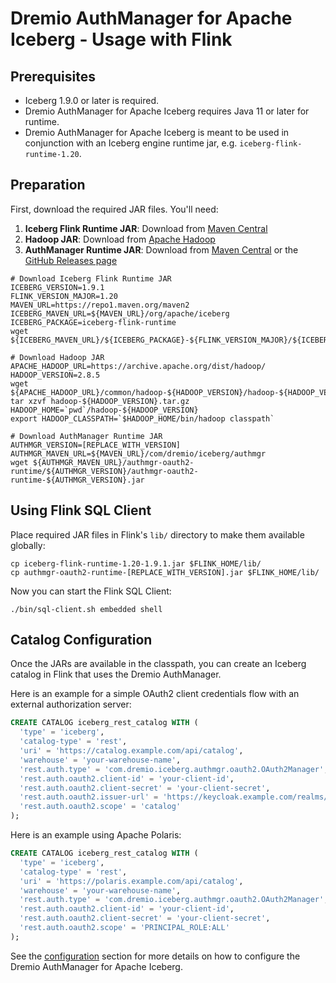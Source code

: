 <!--
Copyright (C) 2025 Dremio Corporation

Licensed under the Apache License, Version 2.0 (the "License");
you may not use this file except in compliance with the License.
You may obtain a copy of the License at

    http://www.apache.org/licenses/LICENSE-2.0

Unless required by applicable law or agreed to in writing, software
distributed under the License is distributed on an "AS IS" BASIS,
WITHOUT WARRANTIES OR CONDITIONS OF ANY KIND, either express or implied.
See the License for the specific language governing permissions and
limitations under the License.
-->
# Dremio AuthManager for Apache Iceberg - Usage with Flink

## Prerequisites

* Iceberg 1.9.0 or later is required.
* Dremio AuthManager for Apache Iceberg requires Java 11 or later for runtime.
* Dremio AuthManager for Apache Iceberg is meant to be used in conjunction with an Iceberg engine
  runtime jar, e.g. `iceberg-flink-runtime-1.20`.

## Preparation

First, download the required JAR files. You'll need:

1. **Iceberg Flink Runtime JAR**: Download from [Maven Central](https://repo1.maven.org/maven2/org/apache/iceberg/iceberg-flink-runtime-1.20/)
2. **Hadoop JAR**: Download from [Apache Hadoop](https://archive.apache.org/dist/hadoop/common/)
2. **AuthManager Runtime JAR**: Download from [Maven Central](https://repo1.maven.org/maven2/com/dremio/iceberg/authmgr/authmgr-oauth2/) or the [GitHub Releases page](https://github.com/dremio/iceberg-auth-manager/releases)

```shell
# Download Iceberg Flink Runtime JAR
ICEBERG_VERSION=1.9.1
FLINK_VERSION_MAJOR=1.20
MAVEN_URL=https://repo1.maven.org/maven2
ICEBERG_MAVEN_URL=${MAVEN_URL}/org/apache/iceberg
ICEBERG_PACKAGE=iceberg-flink-runtime
wget ${ICEBERG_MAVEN_URL}/${ICEBERG_PACKAGE}-${FLINK_VERSION_MAJOR}/${ICEBERG_VERSION}/${ICEBERG_PACKAGE}-${FLINK_VERSION_MAJOR}-${ICEBERG_VERSION}.jar

# Download Hadoop JAR
APACHE_HADOOP_URL=https://archive.apache.org/dist/hadoop/
HADOOP_VERSION=2.8.5
wget ${APACHE_HADOOP_URL}/common/hadoop-${HADOOP_VERSION}/hadoop-${HADOOP_VERSION}.tar.gz
tar xzvf hadoop-${HADOOP_VERSION}.tar.gz
HADOOP_HOME=`pwd`/hadoop-${HADOOP_VERSION}
export HADOOP_CLASSPATH=`$HADOOP_HOME/bin/hadoop classpath`

# Download AuthManager Runtime JAR
AUTHMGR_VERSION=[REPLACE_WITH_VERSION]
AUTHMGR_MAVEN_URL=${MAVEN_URL}/com/dremio/iceberg/authmgr
wget ${AUTHMGR_MAVEN_URL}/authmgr-oauth2-runtime/${AUTHMGR_VERSION}/authmgr-oauth2-runtime-${AUTHMGR_VERSION}.jar
```

## Using Flink SQL Client

Place required JAR files in Flink's `lib/` directory to make them available globally:

```shell
cp iceberg-flink-runtime-1.20-1.9.1.jar $FLINK_HOME/lib/
cp authmgr-oauth2-runtime-[REPLACE_WITH_VERSION].jar $FLINK_HOME/lib/
```

Now you can start the Flink SQL Client:

```shell
./bin/sql-client.sh embedded shell
```

## Catalog Configuration

Once the JARs are available in the classpath, you can create an Iceberg catalog in Flink that uses 
the Dremio AuthManager.

Here is an example for a simple OAuth2 client credentials flow with an external authorization 
server:

```sql
CREATE CATALOG iceberg_rest_catalog WITH (
  'type' = 'iceberg',
  'catalog-type' = 'rest',
  'uri' = 'https://catalog.example.com/api/catalog',
  'warehouse' = 'your-warehouse-name',
  'rest.auth.type' = 'com.dremio.iceberg.authmgr.oauth2.OAuth2Manager',
  'rest.auth.oauth2.client-id' = 'your-client-id',
  'rest.auth.oauth2.client-secret' = 'your-client-secret',
  'rest.auth.oauth2.issuer-url' = 'https://keycloak.example.com/realms/master',
  'rest.auth.oauth2.scope' = 'catalog'
);
```

Here is an example using Apache Polaris:

```sql
CREATE CATALOG iceberg_rest_catalog WITH (
  'type' = 'iceberg',
  'catalog-type' = 'rest',
  'uri' = 'https://polaris.example.com/api/catalog',
  'warehouse' = 'your-warehouse-name',
  'rest.auth.type' = 'com.dremio.iceberg.authmgr.oauth2.OAuth2Manager',
  'rest.auth.oauth2.client-id' = 'your-client-id',
  'rest.auth.oauth2.client-secret' = 'your-client-secret',
  'rest.auth.oauth2.scope' = 'PRINCIPAL_ROLE:ALL'
);
```

See the [configuration](./configuration.md) section for more details on how to configure the Dremio 
AuthManager for Apache Iceberg.
